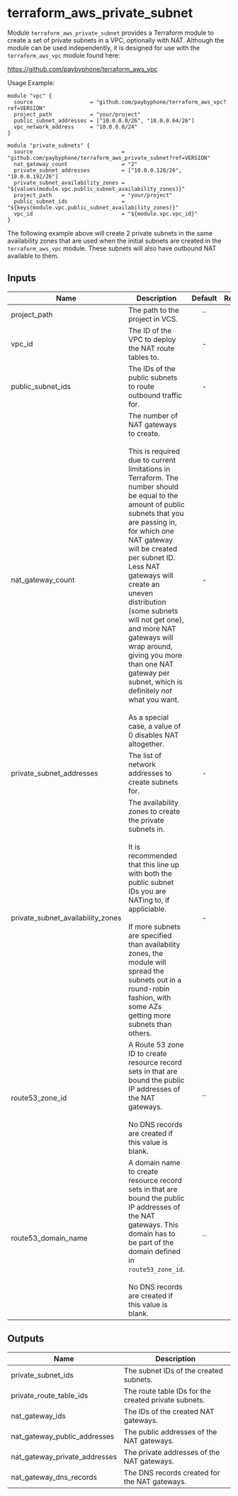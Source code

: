 # terraform_aws_private_subnet

Module `terraform_aws_private_subnet` provides a Terraform module to create
a set of private subnets in a VPC, optionally with NAT. Although the module
can be used independently, it is designed for use with the
`terraform_aws_vpc` module found here:

https://github.com/paybyphone/terraform_aws_vpc

Usage Example:

    module "vpc" {
      source                  = "github.com/paybyphone/terraform_aws_vpc?ref=VERSION"
      project_path            = "your/project"
      public_subnet_addresses = ["10.0.0.0/26", "10.0.0.64/26"]
      vpc_network_address     = "10.0.0.0/24"
    }

    module "private_subnets" {
      source                            = "github.com/paybyphone/terraform_aws_private_subnet?ref=VERSION"
      nat_gateway_count                 = "2"
      private_subnet_addresses          = ["10.0.0.128/26", "10.0.0.192/26"]
      private_subnet_availability_zones = "${values(module.vpc.public_subnet_availability_zones)}"
      project_path                      = "your/project"
      public_subnet_ids                 = "${keys(module.vpc.public_subnet_availability_zones)}"
      vpc_id                            = "${module.vpc.vpc_id}"
    }

The following example above will create 2 private subnets in the same
availability zones that are used when the initial subnets are created in the
`terraform_aws_vpc` module. These subnets will also have outbound NAT
available to them.



## Inputs

| Name | Description | Default | Required |
|------|-------------|:-----:|:-----:|
| project_path | The path to the project in VCS. | `` | no |
| vpc_id | The ID of the VPC to deploy the NAT route tables to. | - | yes |
| public_subnet_ids | The IDs of the public subnets to route outbound traffic for. | - | yes |
| nat_gateway_count | The number of NAT gateways to create.<br><br>This is required due to current limitations in Terraform. The number should be equal to the amount of public subnets that you are passing in, for which one NAT gateway will be created per subnet ID. Less NAT gateways will create an uneven distribution (some subnets will not get one), and more NAT gateways will wrap around, giving you more than one NAT gateway per subnet, which is definitely *not* what you want.<br><br>As a special case, a value of 0 disables NAT altogether. | - | yes |
| private_subnet_addresses | The list of network addresses to create subnets for. | - | yes |
| private_subnet_availability_zones | The availability zones to create the private subnets in.<br><br>It is recommended that this line up with both the public subnet IDs you are NATing to, if appliciable.<br><br>If more subnets are specified than availability zones, the module will spread the subnets out in a round-robin fashion, with some AZs getting more subnets than others. | - | yes |
| route53_zone_id | A Route 53 zone ID to create resource record sets in that are bound the public IP addresses of the NAT gateways.<br><br>No DNS records are created if this value is blank. | `` | no |
| route53_domain_name | A domain name to create resource record sets in that are bound the public IP addresses of the NAT gateways. This domain has to be part of the domain defined in `route53_zone_id`.<br><br>No DNS records are created if this value is blank. | `` | no |

## Outputs

| Name | Description |
|------|-------------|
| private_subnet_ids | The subnet IDs of the created subnets. |
| private_route_table_ids | The route table IDs for the created private subnets. |
| nat_gateway_ids | The IDs of the created NAT gateways. |
| nat_gateway_public_addresses | The public addresses of the NAT gateways. |
| nat_gateway_private_addresses | The private addresses of the NAT gateways. |
| nat_gateway_dns_records | The DNS records created for the NAT gateways. |

